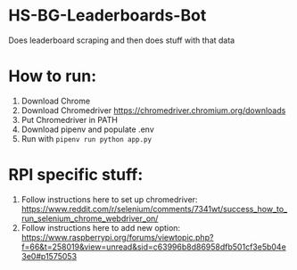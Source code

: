# HS-BG-Leaderboards-Bot
Does leaderboard scraping and then does stuff with that data

# How to run:
1. Download Chrome
2. Download Chromedriver https://chromedriver.chromium.org/downloads
3. Put Chromedriver in PATH
4. Download pipenv and populate .env
5. Run with ```pipenv run python app.py```

# RPI specific stuff:
1. Follow instructions here to set up chromedriver: https://www.reddit.com/r/selenium/comments/7341wt/success_how_to_run_selenium_chrome_webdriver_on/
2. Follow instructions here to add new option: https://www.raspberrypi.org/forums/viewtopic.php?f=66&t=258019&view=unread&sid=c63996b8d86958dfb501cf3e5b04e3e0#p1575053
